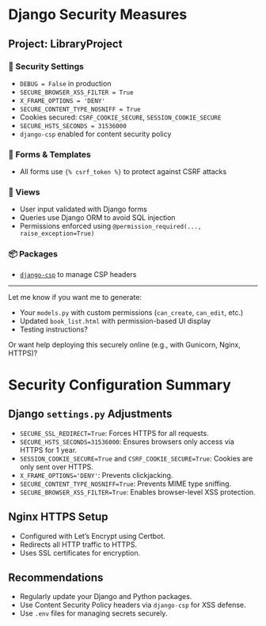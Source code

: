 # Django Security Measures

## Project: LibraryProject

### 🔐 Security Settings
- `DEBUG = False` in production
- `SECURE_BROWSER_XSS_FILTER = True`
- `X_FRAME_OPTIONS = 'DENY'`
- `SECURE_CONTENT_TYPE_NOSNIFF = True`
- Cookies secured: `CSRF_COOKIE_SECURE`, `SESSION_COOKIE_SECURE`
- `SECURE_HSTS_SECONDS = 31536000`
- `django-csp` enabled for content security policy

### 🧰 Forms & Templates
- All forms use `{% csrf_token %}` to protect against CSRF attacks

### 🔎 Views
- User input validated with Django forms
- Queries use Django ORM to avoid SQL injection
- Permissions enforced using `@permission_required(..., raise_exception=True)`

### 📦 Packages
- [`django-csp`](https://github.com/mozilla/django-csp) to manage CSP headers

---

Let me know if you want me to generate:
- Your `models.py` with custom permissions (`can_create`, `can_edit`, etc.)
- Updated `book_list.html` with permission-based UI display
- Testing instructions?

Or want help deploying this securely online (e.g., with Gunicorn, Nginx, HTTPS)?


# Security Configuration Summary

## Django `settings.py` Adjustments
- `SECURE_SSL_REDIRECT=True`: Forces HTTPS for all requests.
- `SECURE_HSTS_SECONDS=31536000`: Ensures browsers only access via HTTPS for 1 year.
- `SESSION_COOKIE_SECURE=True` and `CSRF_COOKIE_SECURE=True`: Cookies are only sent over HTTPS.
- `X_FRAME_OPTIONS='DENY'`: Prevents clickjacking.
- `SECURE_CONTENT_TYPE_NOSNIFF=True`: Prevents MIME type sniffing.
- `SECURE_BROWSER_XSS_FILTER=True`: Enables browser-level XSS protection.

## Nginx HTTPS Setup
- Configured with Let’s Encrypt using Certbot.
- Redirects all HTTP traffic to HTTPS.
- Uses SSL certificates for encryption.

## Recommendations
- Regularly update your Django and Python packages.
- Use Content Security Policy headers via `django-csp` for XSS defense.
- Use `.env` files for managing secrets securely.
